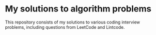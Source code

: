 # My solutions to algorithm problems
This repository consists of my solutions to various coding interview problems, including questions from LeetCode and Lintcode.
